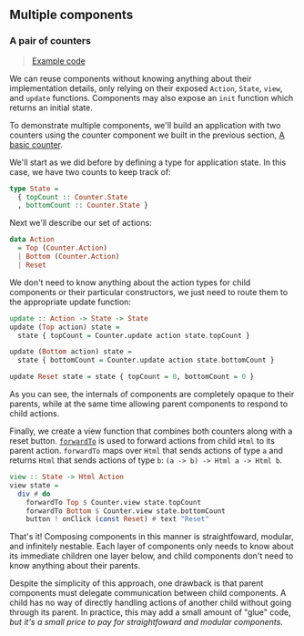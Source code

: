 ## Multiple components

### A pair of counters

> [Example code](https://github.com/alexmingoia/purescript-pux/tree/master/examples/pair-of-counters/)

We can reuse components without knowing anything about their implementation
details, only relying on their exposed `Action`, `State`, `view`, and `update`
functions. Components may also expose an `init` function which returns an
initial state.

To demonstrate multiple components, we'll build an application with two
counters using the counter component we built in the previous section,
[A basic counter](/components.html#a-basic-counter).

We'll start as we did before by defining a type for application state. In this
case, we have two counts to keep track of:

```purescript
type State =
  { topCount :: Counter.State
  , bottomCount :: Counter.State }
```

Next we'll describe our set of actions:

```purescript
data Action
  = Top (Counter.Action)
  | Bottom (Counter.Action)
  | Reset
```

We don't need to know anything about the action types for child components or
their particular constructors, we just need to route them to the appropriate
update function:

```purescript
update :: Action -> State -> State
update (Top action) state =
  state { topCount = Counter.update action state.topCount }

update (Bottom action) state =
  state { bottomCount = Counter.update action state.bottomCount }

update Reset state = state { topCount = 0, bottomCount = 0 }
```

As you can see, the internals of components are completely opaque to their
parents, while at the same time allowing parent components to respond to
child actions.

Finally, we create a view function that combines both counters along with a
reset button. [`forwardTo`](/API/Pux/Html.html#forwardto) is used to forward
actions from child `Html` to its parent action. `forwardTo` maps over `Html`
that sends actions of type `a` and returns `Html` that sends actions of type
`b`: `(a -> b) -> Html a -> Html b`.

```purescript
view :: State -> Html Action
view state =
  div # do
    forwardTo Top $ Counter.view state.topCount
    forwardTo Bottom $ Counter.view state.bottomCount
    button ! onClick (const Reset) # text "Reset"
```

That's it! Composing components in this manner is straightfoward, modular, and
infinitely nestable. Each layer of components only needs to know about its
immediate children one layer below, and child components don't need to know
anything about their parents.

Despite the simplicity of this approach, one drawback is that parent
components must delegate communication between child components. A child has
no way of directly handling actions of another child without going through its
parent. In practice, this may add a small amount of "glue" code, *but it's a
small price to pay for straightfoward and modular components.*

